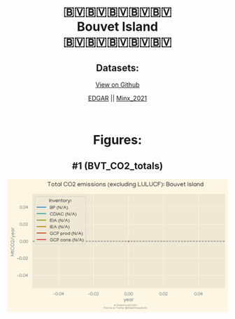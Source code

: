 
<center>
<h1 align="center">
🇧🇻🇧🇻🇧🇻🇧🇻🇧🇻
<br>
Bouvet Island
<br>
🇧🇻🇧🇻🇧🇻🇧🇻🇧🇻
</h1>
<h2>Datasets:</h2>
<p><a href="https://github.com/dquintani/Greenhouse-Data/tree/master/country_data/BVT_Bouvet Island/data">View on Github</a>
<br></p><p><a href="data/BVT_EDGAR.csv">EDGAR</a> || <a href="data/BVT_Minx_2021.csv">Minx_2021</a></p><p><br></p>
<h1>Figures:</h1><h2>#1 (BVT_CO2_totals)</h2>
<p><img alt="" src="figures/BVT_CO2_totals.png" /></p>